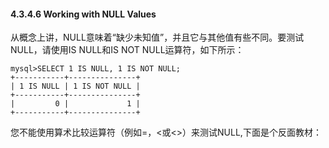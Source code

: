#### 4.3.4.6 Working with NULL Values

从概念上讲，NULL意味着“缺少未知值”，并且它与其他值有些不同。要测试NULL，请使用IS NULL和IS NOT NULL运算符，如下所示：

```
mysql>SELECT 1 IS NULL, 1 IS NOT NULL;
+-----------+---------------+
| 1 IS NULL | 1 IS NOT NULL |
+-----------+---------------+
|         0 |             1 |
+-----------+---------------+
```

您不能使用算术比较运算符（例如=，&lt;或&lt;&gt;）来测试NULL,下面是个反面教材：

